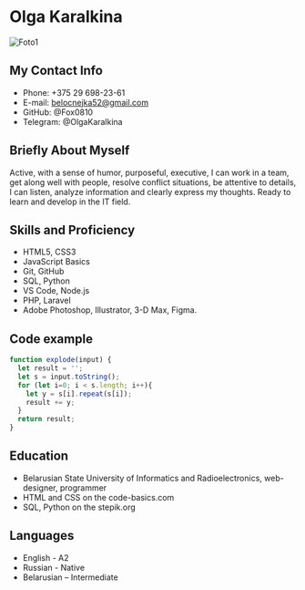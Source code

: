 # Olga Karalkina

![Foto1](https://user-images.githubusercontent.com/90457707/161331583-fef903bb-de70-40da-852c-be419df047f5.jpg)

## My Contact Info

* Phone: +375 29 698-23-61
* E-mail: <belocnejka52@gmail.com>
* GitHub: @Fox0810
* Telegram: @OlgaKaralkina

## Briefly About Myself

Active, with a sense of humor, purposeful, executive, I can work in a team, get along well with people, resolve conflict situations, be attentive to details, I can listen, analyze information and clearly express my thoughts. Ready to learn and develop in the IT field.

## Skills and Proficiency

* HTML5, CSS3
* JavaScript Basics
* Git, GitHub
* SQL, Python
* VS Code, Node.js
* PHP, Laravel
* Adobe Photoshop, Illustrator, 3-D Max, Figma.

## Code example

```Javascript
function explode(input) {
  let result = '';
  let s = input.toString();
  for (let i=0; i < s.length; i++){
    let y = s[i].repeat(s[i]);
    result += y;
  }
  return result;
}
```

## Education

* Belarusian State University of Informatics and Radioelectronics, web-designer, programmer
* HTML and CSS on the code-basics.com
* SQL, Python on the stepik.org

## Languages

* English - A2
* Russian - Native
* Belarusian – Intermediate
